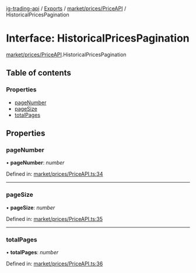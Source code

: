[ig-trading-api](../README.md) / [Exports](../modules.md) / [market/prices/PriceAPI](../modules/market_prices_priceapi.md) / HistoricalPricesPagination

# Interface: HistoricalPricesPagination

[market/prices/PriceAPI](../modules/market_prices_priceapi.md).HistoricalPricesPagination

## Table of contents

### Properties

- [pageNumber](market_prices_priceapi.historicalpricespagination.md#pagenumber)
- [pageSize](market_prices_priceapi.historicalpricespagination.md#pagesize)
- [totalPages](market_prices_priceapi.historicalpricespagination.md#totalpages)

## Properties

### pageNumber

• **pageNumber**: _number_

Defined in: [market/prices/PriceAPI.ts:34](https://github.com/bennycode/ig-trading-api/blob/6347f7e/src/market/prices/PriceAPI.ts#L34)

---

### pageSize

• **pageSize**: _number_

Defined in: [market/prices/PriceAPI.ts:35](https://github.com/bennycode/ig-trading-api/blob/6347f7e/src/market/prices/PriceAPI.ts#L35)

---

### totalPages

• **totalPages**: _number_

Defined in: [market/prices/PriceAPI.ts:36](https://github.com/bennycode/ig-trading-api/blob/6347f7e/src/market/prices/PriceAPI.ts#L36)
